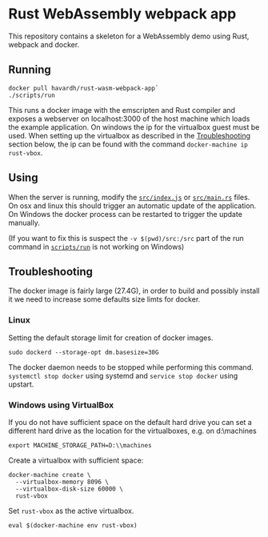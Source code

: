 # Rust WebAssembly webpack app

This repository contains a skeleton for a WebAssembly demo using Rust, webpack
and docker.

## Running

```
docker pull havardh/rust-wasm-webpack-app`
./scripts/run
```

This runs a docker image with the emscripten and Rust compiler and
exposes a webserver on localhost:3000 of the host machine which loads
the example application. On windows the ip for the virtualbox guest must be
used. When setting up the virtualbox as described in the
[Troubleshooting](#troubleshooting) section below, the ip can be found with the
command `docker-machine ip rust-vbox`.

## Using

When the server is running, modify the [`src/index.js`](src/index.js) or
[`src/main.rs`](src/main.rs) files. On osx and linux this should trigger an
automatic update of the application. On Windows the docker process can be
restarted to trigger the update manually.

(If you want to fix this is suspect the `-v $(pwd)/src:/src` part of the run
command in [`scripts/run`](scripts/run) is not working on Windows)

## Troubleshooting

The docker image is fairly large (27.4G), in order to build and possibly install
it we need to increase some defaults size limts for docker.

### Linux

Setting the default storage limit for creation of docker images.

`sudo dockerd --storage-opt dm.basesize=30G`

The docker daemon needs to be stopped while performing this command.
`systemctl stop docker` using systemd and `service stop docker` using upstart.

### Windows using VirtualBox

If you do not have sufficient space on the default hard drive you can set a
different hard drive as the location for the virtualboxes, e.g. on d:\\machines

```
export MACHINE_STORAGE_PATH=D:\\machines
```

Create a virtualbox with sufficient space:

```
docker-machine create \
  --virtualbox-memory 8096 \
  --virtualbox-disk-size 60000 \
  rust-vbox
```

Set `rust-vbox` as the active virtualbox.

```
eval $(docker-machine env rust-vbox)
```
